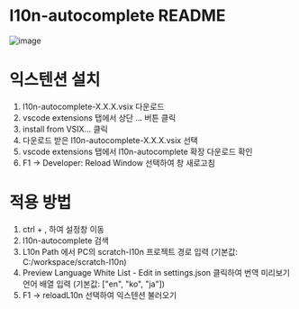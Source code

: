 # l10n-autocomplete README

![image](https://github.com/user-attachments/assets/8c0c873d-2c37-437b-8979-1aa208b8743e)


# 익스텐션 설치
1. l10n-autocomplete-X.X.X.vsix 다운로드
2. vscode extensions 탭에서 상단 ... 버튼 클릭
3. install from VSIX... 클릭
4. 다운로드 받은 l10n-autocomplete-X.X.X.vsix 선택
5. vscode extensions 탭에서 l10n-autocomplete 확장 다운로드 확인
6. F1 -> Developer: Reload Window 선택하여 창 새로고침

# 적용 방법
1. ctrl + , 하여 설정창 이동
2. l10n-autocomplete 검색
3. L10n Path 에서 PC의 scratch-l10n 프로젝트 경로 입력 (기본값: C:/workspace/scratch-l10n)
4. Preview Language White List - Edit in settings.json 클릭하여 번역 미리보기 언어 배열 입력 (기본값: ["en", "ko", "ja"])
5. F1 -> reloadL10n 선택하여 익스텐션 불러오기
